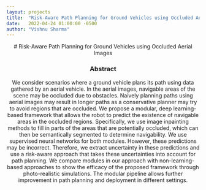 ```yaml
---
layout: projects
title:  "Risk-Aware Path Planning for Ground Vehicles using Occluded Aerial Images"
date:   2022-04-24 01:00:00 -0500
author: "Vishnu Sharma"
---
```


<center>
# Risk-Aware Path Planning for Ground Vehicles using Occluded Aerial Images

### Abstract

We consider scenarios where a ground vehicle plans its path using data gathered by an aerial vehicle. In the aerial images, navigable areas of the scene may be occluded due to obstacles. Naively planning paths using aerial images may result in longer paths as a conservative planner may try to avoid regions that are occluded. We propose a modular, deep learning-based framework that allows the robot to predict the existence of navigable areas in the occluded regions. Specifically, we use image inpainting methods to fill in parts of the areas that are potentially occluded, which can then be semantically segmented to determine navigability. We use supervised neural networks for both modules. However, these predictions may be incorrect. Therefore, we extract uncertainty in these predictions and use a risk-aware approach that takes these uncertainties into account for path planning. We compare modules in our approach with non-learning-based approaches to show the efficacy of the proposed framework through photo-realistic simulations. The modular pipeline allows further improvement in path planning and deployment in different settings.


</center>
